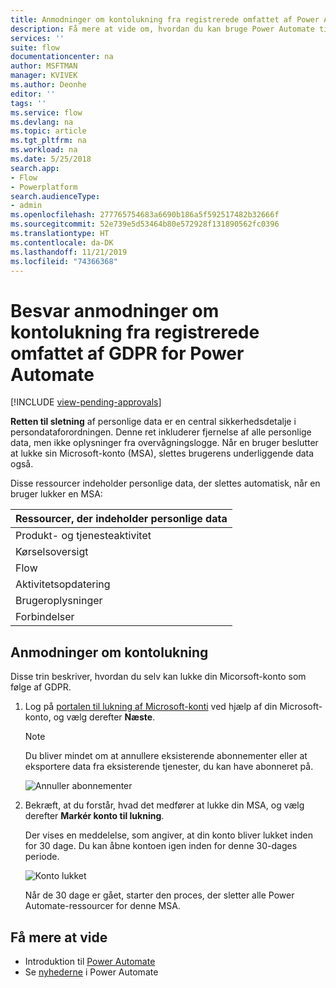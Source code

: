 ```yaml
---
title: Anmodninger om kontolukning fra registrerede omfattet af Power Automate GDPR for Microsoft-konti (MSA) | Microsoft Docs
description: Få mere at vide om, hvordan du kan bruge Power Automate til at svare på anmodninger om kontolukning fra registrerede omfattet af GPDR for Microsoft-konti.
services: ''
suite: flow
documentationcenter: na
author: MSFTMAN
manager: KVIVEK
ms.author: Deonhe
editor: ''
tags: ''
ms.service: flow
ms.devlang: na
ms.topic: article
ms.tgt_pltfrm: na
ms.workload: na
ms.date: 5/25/2018
search.app:
- Flow
- Powerplatform
search.audienceType:
- admin
ms.openlocfilehash: 277765754683a6690b186a5f592517482b32666f
ms.sourcegitcommit: 52e739e5d53464b80e572928f131890562fc0396
ms.translationtype: HT
ms.contentlocale: da-DK
ms.lasthandoff: 11/21/2019
ms.locfileid: "74366368"
---
```

# <a name="responding-to-gdpr-data-subject-account-close-requests-for-power-automate"></a>Besvar anmodninger om kontolukning fra registrerede omfattet af GDPR for Power Automate
[!INCLUDE [view-pending-approvals](includes/cc-rebrand.md)]

**Retten til sletning** af personlige data er en central sikkerhedsdetalje i persondataforordningen. Denne ret inkluderer fjernelse af alle personlige data, men ikke oplysninger fra overvågningslogge. Når en bruger beslutter at lukke sin Microsoft-konto (MSA), slettes brugerens underliggende data også.

Disse ressourcer indeholder personlige data, der slettes automatisk, når en bruger lukker en MSA:

|Ressourcer, der indeholder personlige data|
|------|
|Produkt- og tjenesteaktivitet|
|Kørselsoversigt|
|Flow|
|Aktivitetsopdatering|
|Brugeroplysninger|
|Forbindelser|

## <a name="account-close-requests"></a>Anmodninger om kontolukning

Disse trin beskriver, hvordan du selv kan lukke din Micorsoft-konto som følge af GDPR.

1. Log på [portalen til lukning af Microsoft-konti](https://go.microsoft.com/fwlink/?LinkId=523898) ved hjælp af din Microsoft-konto, og vælg derefter **Næste**.

    > [!NOTE]
    > Du bliver mindet om at annullere eksisterende abonnementer eller at eksportere data fra eksisterende tjenester, du kan have abonneret på.
    >
    >

    ![Annuller abonnementer](./media/gdpr-dsr-delete-msa/accountclose.png)

1. Bekræft, at du forstår, hvad det medfører at lukke din MSA, og vælg derefter **Markér konto til lukning**.

    Der vises en meddelelse, som angiver, at din konto bliver lukket inden for 30 dage. Du kan åbne kontoen igen inden for denne 30-dages periode.

    ![Konto lukket](./media/gdpr-dsr-delete-msa/accountclosed.png)

    Når de 30 dage er gået, starter den proces, der sletter alle Power Automate-ressourcer for denne MSA.

## <a name="learn-more"></a>Få mere at vide

* Introduktion til [Power Automate](getting-started.md)
* Se [nyhederne](release-notes.md) i Power Automate
